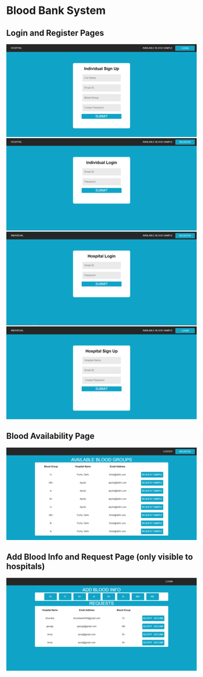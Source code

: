 # Blood Bank System

## Login and Register Pages    
![image](https://github.com/schmithvillers/blood-bank-system/blob/main/images/Screenshot%20(13).png)
![image](https://github.com/schmithvillers/blood-bank-system/blob/main/images/Screenshot%20(14).png)
![image](https://github.com/schmithvillers/blood-bank-system/blob/main/images/Screenshot%20(15).png)
![image](https://github.com/schmithvillers/blood-bank-system/blob/main/images/Screenshot%20(16).png)
## Blood Availability Page    
![image](https://github.com/schmithvillers/blood-bank-system/blob/main/images/Screenshot%20(17).png)
## Add Blood Info and Request Page (only visible to hospitals)
![image](https://github.com/schmithvillers/blood-bank-system/blob/main/images/Screenshot%20(18).png)
